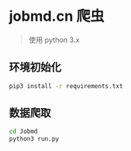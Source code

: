 # jobmd.cn 爬虫

> 使用 python 3.x

## 环境初始化

```bash
pip3 install -r requirements.txt
```

## 数据爬取

```bash
cd Jobmd
python3 run.py
```
